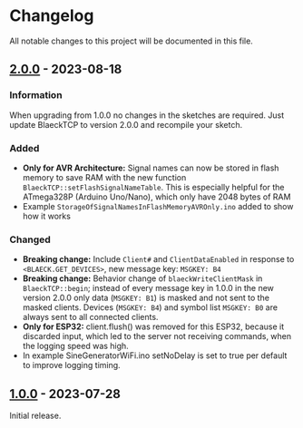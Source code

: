 # Changelog

All notable changes to this project will be documented in this file.

## [2.0.0] - 2023-08-18
### Information
When upgrading from 1.0.0 no changes in the sketches are required. Just update BlaeckTCP to version 2.0.0 and recompile your sketch. 

### Added
- **Only for AVR Architecture:** Signal names can now be stored in flash memory to save RAM with the new function `BlaeckTCP::setFlashSignalNameTable`. This is especially helpful for the ATmega328P (Arduino Uno/Nano), which only have 2048 bytes of RAM
- Example `StorageOfSignalNamesInFlashMemoryAVROnly.ino` added to show how it works

### Changed
- **Breaking change:** Include `Client#` and `ClientDataEnabled` in response to `<BLAECK.GET_DEVICES>`, new message key: `MSGKEY: B4`
- **Breaking change:** Behavior change of `blaeckWriteClientMask` in `BlaeckTCP::begin`; instead of every message key in 1.0.0 in the new version 2.0.0 only data (`MSGKEY: B1`) is masked and not sent to the masked clients. Devices (`MSGKEY: B4`) and symbol list `MSGKEY: B0` are always sent to all connected clients.
- **Only for ESP32:** client.flush() was removed for this ESP32, because it discarded input, which led to the server not receiving commands, when the logging speed was high.
- In example SineGeneratorWiFi.ino setNoDelay is set to true per default to improve logging timing.


  
## [1.0.0] - 2023-07-28

Initial release.

[2.0.0]: https://github.com/sebaJoSt/BlaeckTCP/compare/1.0.0...2.0.0
[1.0.0]: https://github.com/sebaJoSt/BlaeckTCP/releases/tag/1.0.0
